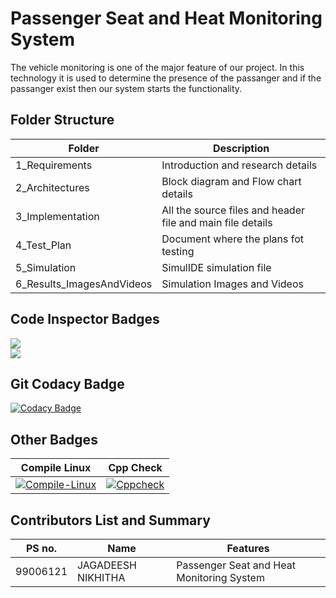 # Passenger Seat and Heat Monitoring System

The vehicle monitoring is one of the major feature of our project.
In this technology it is used to determine the presence of the passanger
and if the passanger exist then our system starts the functionality.

## Folder Structure
|Folder             | Description |
|-------------------| -----------------------------------------|
| 1_Requirements  |Introduction and research details|
| 2_Architectures         | Block diagram and Flow chart details|
| 3_Implementation | All the source files and header file and main file details|
| 4_Test_Plan     | Document where the plans fot testing|
| 5_Simulation     | SimulIDE simulation file|
| 6_Results_ImagesAndVideos      | Simulation Images and Videos|

## Code Inspector Badges

![](https://www.code-inspector.com/project/29081/score/svg)<br />![](https://www.code-inspector.com/project/28718/status/svg)

## Git Codacy Badge

[![Codacy Badge](https://app.codacy.com/project/badge/Grade/9b1a0a9b57a140b0b93dc756c81a17cb)](https://www.codacy.com/gh/JAGADEESHNIKHITHA/stepin_embedded_seatheating/dashboard?utm_source=github.com&amp;utm_medium=referral&amp;utm_content=JAGADEESHNIKHITHA/stepin_embedded_seatheating&amp;utm_campaign=Badge_Grade)

## Other Badges

| Compile Linux | Cpp Check |
| ----------- | ----------- |
[![Compile-Linux](https://github.com/JAGADEESHNIKHITHA/stepin_embedded_seatheating/actions/workflows/compile.yml/badge.svg)](https://github.com/JAGADEESHNIKHITHA/stepin_embedded_seatheating/actions/workflows/compile.yml)|[![Cppcheck](https://github.com/JAGADEESHNIKHITHA/stepin_embedded_seatheating/actions/workflows/codequality.yml/badge.svg)](https://github.com/JAGADEESHNIKHITHA/stepin_embedded_seatheating/actions/workflows/codequality.yml)|

## Contributors List and Summary
|PS no. |  Name   |    Features    |
|-------|---------|----------------|
|99006121|JAGADEESH NIKHITHA|Passenger Seat and Heat Monitoring System | 
